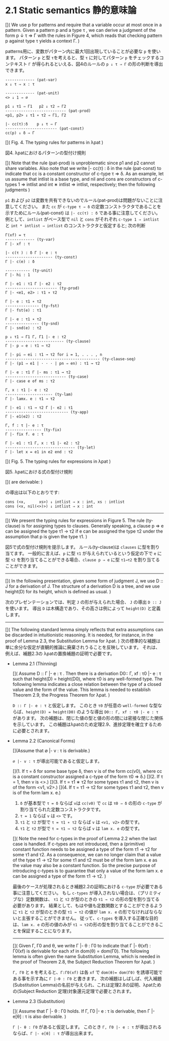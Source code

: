 # 2.1 Static semantics 静的意味論

[](
We use p for patterns and require that a variable occur at most once in a pattern.
Given a pattern p and a type τ , we can derive a judgment of the form p ↓ τ ⇒ Γ with the rules in Figure 4, which reads that checking pattern p against type τ yields a context Γ.
)

patterns用に、変数がパターン内に最大1回出現していることが必要な `p` を使います。
パターン `p` と型 `τ`を考えると、型 `τ` に対してパターン `p` をチェックするコンテキスト `Γ` が得られるといえる、図4のルールの `p ↓ τ ⇒ Γ` の形の判断を導出できます。

	------------- (pat-var)
	x ↓ τ ⇒ x : τ

	------------- (pat-unit)
	<> ↓ 1 ⇒ ∅

	p1 ↓ τ1 ⇒ Γ1   p2 ↓ τ2 ⇒ Γ2
	--------------------------- (pat-prod)
	<p1, p2> ↓ τ1 ∗ τ2 ⇒ Γ1, Γ2

	|- cc(τ):δ    p ↓ τ ⇒ Γ
	----------------------- (pat-const)
	cc(p) ↓ δ ⇒ Γ

[](
Fig. 4. The typing rules for patterns in λpat
)

図4. λpatにおけるパターンの型付け規則

[](
Note that the rule (pat-prod) is unproblematic since p1 and p2 cannot share variables.
Also note that we write |- cc(τ) : δ in the rule (pat-const) to indicate that cc is a constant constructor of c-type τ ⇒ δ.
As an example, let us assume that intlist is a base type, and nil and cons are constructors of c-types 1 ⇒ intlist and int ∗ intlist ⇒ intlist, respectively;
then the following judgments
)

`p1` および `p2` は変数を共有できないのでルール(pat-prod)は問題がないことに注意してください。
また `cc` が `c-type τ ⇒ δ` の定数コンストラクタであることを示すためにルール(pat-const) は `|- cc(τ) : δ` である事に注意してください。
例として、`intlist` がベース型で `nil` と `cons` がそれぞれ `c-type 1 ⇒ intlist` と `int * intlist ⇒ intlist` のコンストラクタと仮定すると;
次の判断

	Γ(xf) = τ
	------------- (ty-var)
	Γ |- xf : τ

	|- c(τ ) : δ Γ |- e : τ
	--------------------- (ty-const)
	Γ |- c(e) : δ

	----------- (ty-unit)
	Γ |- hi : 1

	Γ |- e1 : τ1 Γ |- e2 : τ2
	----------------------- (ty-prod)
	Γ |- <e1, e2> : τ1 ∗ τ2

	Γ |- e : τ1 ∗ τ2
	--------------- (ty-fst)
	Γ |- fst(e) : τ1

	Γ |- e : τ1 ∗ τ2
	--------------- (ty-snd)
	Γ |- snd(e) : τ2

	p ↓ τ1 ⇒ Γ1 Γ, Γ1 |- e : τ2
	-------------------------- (ty-clause)
	Γ |- p ⇒ e : τ1 → τ2

	Γ |- pi ⇒ ei : τ1 → τ2 for i = 1, . . . , n
	------------------------------------------ (ty-clause-seq)
	Γ |- (p1 ⇒ e1 | · · · | pn ⇒ en) : τ1 → τ2

	Γ |- e : τ1 Γ |- ms : τ1 → τ2
	--------------------------- (ty-case)
	Γ |- case e of ms : τ2

	Γ, x : τ1 |- e : τ2
	--------------------- (ty-lam)
	Γ |- lamx. e : τ1 → τ2

	Γ |- e1 : τ1 → τ2 Γ |- e2 : τ1
	---------------------------- (ty-app)
	Γ |- e1(e2) : τ2

	Γ, f : τ |- e : τ
	---------------- (ty-fix)
	Γ |- fix f. e : τ

	Γ |- e1 : τ1 Γ, x : τ1 |- e2 : τ2
	------------------------------- (ty-let)
	Γ |- let x = e1 in e2 end : τ2

[](
Fig. 5. The typing rules for expressions in λpat
)

図5. λpatにおける式の型付け規則

[](
are derivable:
)

の導出は以下のとおりです:

	cons (<x,      xs>) ↓ intlist ⇒ x : int, xs : intlist
	cons (<x, nil(<>)>) ↓ intlist ⇒ x : int

----

[](
We present the typing rules for expressions in Figure 5.
The rule (ty-clause) is for assigning types to clauses.
Generally speaking, a clause p ⇒ e can be assigned the type τ1 → τ2 if e can be assigned the type τ2 under the assumption that p is given the type τ1.
)

図5で式の型付け規則を提示します。
ルール(ty-clause)は `clauses` に型を割り当てます。
一般的に言えば、`p` に型 `τ1` が与えられているという仮定の下で `e` に型 `τ2` を割り当てることができる場合、`clause p ⇒ e` に型 `τ1→τ2` を割り当てることができます。

----

[](
In the following presentation, given some form of judgment J, we use D :: J for a derivation of J.
The structure of a derivation D is a tree, and we use height(D) for its height, which is defined as usual.
)

次のプレゼンテーションでは、判定 `J` の形が与えられた場合、 `J` の導出 `D :: J` を使います。
導出 `D` は木構造であり、その高さは例によって `height(D)` と定義します。

----

[](
The following standard lemma simply reflects that extra assumptions can be discarded in intuitionistic reasoning.
It is needed, for instance, in the proof of Lemma 2.3, the Substitution Lemma for λpat.
)
次の標準的な補題は単に余分な仮定が直観的推論に廃棄されうることを反映しています。
それは、例えば、補題2.3の λpatの置換補題の証明で必要です。

- Lemma 2.1 (Thinning)

	[](
	Assume D :: Γ |- e : τ .
	Then there is a derivation D0:: Γ, xf : τ0 |- e : τ such that height(D) = height(D0), where τ0 is any well-formed type.
	The following lemma indicates a close relation between the type of a closed value and the form of the value.
	This lemma is needed to establish Theorem 2.9, the Progress Theorem for λpat.
	)

	`D :: Γ |- e : τ` と仮定します。
	このとき `τ0` が任意の `well-formed` な型ならば、`height(D) = height(D0)` のような導出 `D0:: Γ, xf : τ0 |- e : τ` があります。
	次の補題は、閉じた値の型と値の形の間には密接な閉じた関係を示しています。
	この補題はλpatのため定理2.9、進捗定理を確立するために必要とされます。

- Lemma 2.2 (Canonical Forms)

	[](Assume that ∅ |- v : τ is derivable.)

	`∅ |- v : τ` が導出可能であると仮定します。

	[](1. If τ = δ for some base type δ, then v is of the form cc(v0), where cc is a constant constructor assigned a c-type of the form τ0 ⇒ δ.)
	[](2. If τ = 1, then v is <>.)
	[](3. If τ = τ1 ∗ τ2 for some types τ1 and τ2, then v is of the form <v1, v2>.)
	[](4. If τ = τ1 → τ2 for some types τ1 and τ2, then v is of the form lam x. e.)

	1. `δ` が基本型で `τ = δ` ならば `v`は `cc(v0)` で `cc` は `τ0 ⇒ δ` の形の `c-type` が割り当てられた定数コンストラクタです。
	2. `τ = 1` ならば `v` は `<>` です。
	3. `τ1` と `τ2` が型で `τ = τ1 ∗ τ2` ならば `v` は `<v1, v2>` の型です。
	4. `τ1` と `τ2` が型で `τ = τ1 → τ2` ならば `v` は `lam x. e` の型です。

	[](
	Note the need for c-types in the proof of Lemma 2.2 when the last case is handled.
	If c-types are not introduced, then a (primitive) constant function needs to be assigned a type of the form τ1 → τ2 for some τ1 and τ2.
	As a consequence, we can no longer claim that a value of the type τ1 → τ2 for some τ1 and τ2 must be of the form lam x. e as the value may also be a constant function.
	So the precise purpose of introducing c-types is to guarantee that only a value of the form lam x. e can be assigned a type of the form τ1 → τ2.
	)

	最後のケースが処理されるとき補題2.2の証明における `c-type` が必要である事に注意してください。
	もし `c-types` が導入されない場合は、（プリミティブな）定数関数は、 `τ1` と `τ2` が型のときの `τ1 → τ2` の形の型を割り当てる必要があります。
	結果として、もはや値も定数関数とすることができるように `τ1` と `τ2` が型のときの型 `τ1 → τ2` の値が `lam x. e` の形でなければならないと主張することができません。
	従って、`c-types` を導入する正確な目的は、`lam x. e` の形の値のみが `τ1 → τ2`の形の型を割り当てることができることを保証することになります。

	----

	[](
	Given Γ, Γ0 and θ, we write Γ |- θ : Γ0 to indicate that Γ |- θ(xf) : Γ0(xf) is derivable for each xf in dom(θ) = dom(Γ0).
	The following lemma is often given the name Substitution Lemma, which is needed in the proof of Theorem 2.8, the Subject Reduction Theorem for λpat.
	)

	`Γ, Γ0` と `Θ` を考えると、`Γ:Γ0(xf)` は各 `xf` で `dom(θ)= dom(Γ0)` を誘導可能である事を示す為に `Γ |-θ : Γ0` と書きます。
	次の補題はしばしば、代入補題(Substitution Lemma)の名前が与えられ、これは定理2.8の証明、λpatための(Subject Reduction 定理)対象還元定理で必要とされます。

- Lemma 2.3 (Substitution)

	[](
	Assume that Γ |- θ : Γ0 holds.
	If Γ, Γ0 |- e : τ is derivable, then Γ |- e[θ] : τ is also derivable.
	)

	`Γ |- θ : Γ0` があると仮定します。
	このとき `Γ, Γ0 |- e : τ` が導出されるならば、`Γ |- e[θ] : τ` が導出出来ます。
